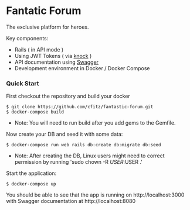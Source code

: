 # Fantatic Forum
The exclusive platform for heroes. 

Key components:

* Rails ( in API mode )
* Using JWT Tokens ( via [knock](https://github.com/nsarno/knock) )
* API documentation using [Swagger](https://swagger.io/)
* Development environment in Docker / Docker Compose

### Quick Start

First checkout the repository and build your docker

```
$ git clone https://github.com/cfitz/fantastic-forum.git 
$ docker-compose build
```

* Note: You will need to run build after you add gems to the Gemfile. 

Now create your DB and seed it with some data:

```
$ docker-compose run web rails db:create db:migrate db:seed
```

* Note: After creating the DB, Linux users might need to correct permission by
  running 'sudo chown -R $USER:$USER .' 

Start the application:

```
$ docker-compose up
```

You should be able to see that the app is running on http://localhost:3000 with
Swagger documentation at http://localhost:8080





